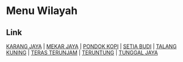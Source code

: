 # Menu Wilayah

## Link

[KARANG JAYA](https://github.com/gigit-pemilu/pemilu-2024-17-bengkulu/tree/main/pilpres/hitung-suara/sub/17-bengkulu/sub/06-muko-muko/sub/03-teras-terunjam/sub/2026-karang-jaya)
 | 
[MEKAR JAYA](https://github.com/gigit-pemilu/pemilu-2024-17-bengkulu/tree/main/pilpres/hitung-suara/sub/17-bengkulu/sub/06-muko-muko/sub/03-teras-terunjam/sub/2027-mekar-jaya)
 | 
[PONDOK KOPI](https://github.com/gigit-pemilu/pemilu-2024-17-bengkulu/tree/main/pilpres/hitung-suara/sub/17-bengkulu/sub/06-muko-muko/sub/03-teras-terunjam/sub/2009-pondok-kopi)
 | 
[SETIA BUDI](https://github.com/gigit-pemilu/pemilu-2024-17-bengkulu/tree/main/pilpres/hitung-suara/sub/17-bengkulu/sub/06-muko-muko/sub/03-teras-terunjam/sub/2013-setia-budi)
 | 
[TALANG KUNING](https://github.com/gigit-pemilu/pemilu-2024-17-bengkulu/tree/main/pilpres/hitung-suara/sub/17-bengkulu/sub/06-muko-muko/sub/03-teras-terunjam/sub/2024-talang-kuning)
 | 
[TERAS TERUNJAM](https://github.com/gigit-pemilu/pemilu-2024-17-bengkulu/tree/main/pilpres/hitung-suara/sub/17-bengkulu/sub/06-muko-muko/sub/03-teras-terunjam/sub/2008-teras-terunjam)
 | 
[TERUNTUNG](https://github.com/gigit-pemilu/pemilu-2024-17-bengkulu/tree/main/pilpres/hitung-suara/sub/17-bengkulu/sub/06-muko-muko/sub/03-teras-terunjam/sub/2025-teruntung)
 | 
[TUNGGAL JAYA](https://github.com/gigit-pemilu/pemilu-2024-17-bengkulu/tree/main/pilpres/hitung-suara/sub/17-bengkulu/sub/06-muko-muko/sub/03-teras-terunjam/sub/2014-tunggal-jaya)

